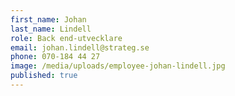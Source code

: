 ```yaml
---
first_name: Johan
last_name: Lindell
role: Back end-utvecklare
email: johan.lindell@strateg.se
phone: 070-184 44 27
image: /media/uploads/employee-johan-lindell.jpg
published: true
---
```

